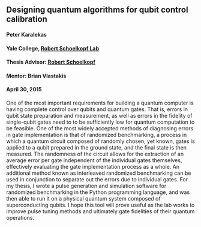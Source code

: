## Designing quantum algorithms for qubit control calibration

#### Peter Karalekas
#### Yale College, [Robert Schoelkopf Lab](http://rsl.yale.edu/)
#### Thesis Advisor: [Robert Schoelkopf](http://appliedphysics.yale.edu/robert-j-schoelkopf)
#### Mentor: Brian Vlastakis
#### April 30, 2015

One of the most important requirements for building a quantum computer is having complete control over qubits and quantum gates. That is, errors in qubit state preparation and measurement, as well as errors in the fidelity of single-qubit gates need to to be sufficiently low for quantum computation to be feasible. One of the most widely accepted methods of diagnosing errors in gate implementation is that of randomized benchmarking, a process in which a quantum circuit composed of randomly chosen, yet known, gates is applied to a qubit prepared in the ground state, and the final state is then measured. The randomness of the circuit allows for the extraction of an average error per gate independent of the individual gates themselves, effectively evaluating the gate implementation process as a whole. An additional method known as interleaved randomized benchmarking can be used in conjunction to separate out the errors due to individual gates. For my thesis, I wrote a pulse generation and simulation software for randomized benchmarking in the Python programming language, and was then able to run it on a physical quantum system composed of superconducting qubits. I hope this tool will prove useful as the lab works to improve pulse tuning methods and ultimately gate fidelities of their quantum operations.
